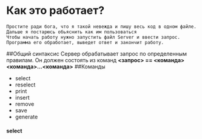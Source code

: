 # Как это работает? 
	Простите ради бога, что я такой невежда и пишу весь код в одном файле. Дальше я постарюсь обьяснить как им пользоваться
	Чтобы начать работу нужно запустить файл Server и ввести запрос. Программа его обработает, выведет ответ и закончит работу.
##Общий синтаксис 
	Сервер обрабатывает запрос по определенным правилам. Он должен состоять из команд 
**<запрос> == <команда> <команда>...<команда>**
##Команды
* select
* reselect
* print
* insert
* remove
* save
* generate
#### select

